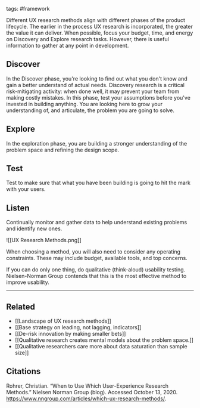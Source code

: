 tags: #framework 

Different UX research methods align with different phases of the product lifecycle. The earlier in the process UX research is incorporated, the greater the value it can deliver. When possible, focus your budget, time, and energy on Discovery and Explore research tasks. However, there is useful information to gather at any point in development. 

## Discover 
In the Discover phase, you're looking to find out what you don't know and gain a better understand of actual needs. Discovery research is a critical risk-mitigating activity: when done well, it may prevent your team from making costly mistakes. In this phase, test your assumptions before you've invested in building anything. You are looking here to grow your understanding of, and articulate, the problem you are going to solve.  

## Explore
In the exploration phase, you are building a stronger understanding of the problem space and refining the design scope. 

## Test
Test to make sure that what you have been building is going to hit the mark with your users. 

## Listen
Continually monitor and gather data to help understand existing problems and identify new ones. 

![[UX Research Methods.png]]

When choosing a method, you will also need to consider any operating constraints. These may include budget, available tools, and top concerns. 

If you can do only one thing, do qualitative (think-aloud) usability testing. Nielsen-Norman Group contends that this is the most effective method to improve usability. 

---
## Related
- [[Landscape of UX research methods]]
- [[Base strategy on leading, not lagging, indicators]]
- [[De-risk innovation by making smaller bets]]
- [[Qualitative research creates mental models about the problem space.]]
- [[Qualitative researchers care more about data saturation than sample size]]

## Citations
Rohrer, Christian. “When to Use Which User-Experience Research Methods.” Nielsen Norman Group (blog). Accessed October 13, 2020. https://www.nngroup.com/articles/which-ux-research-methods/.